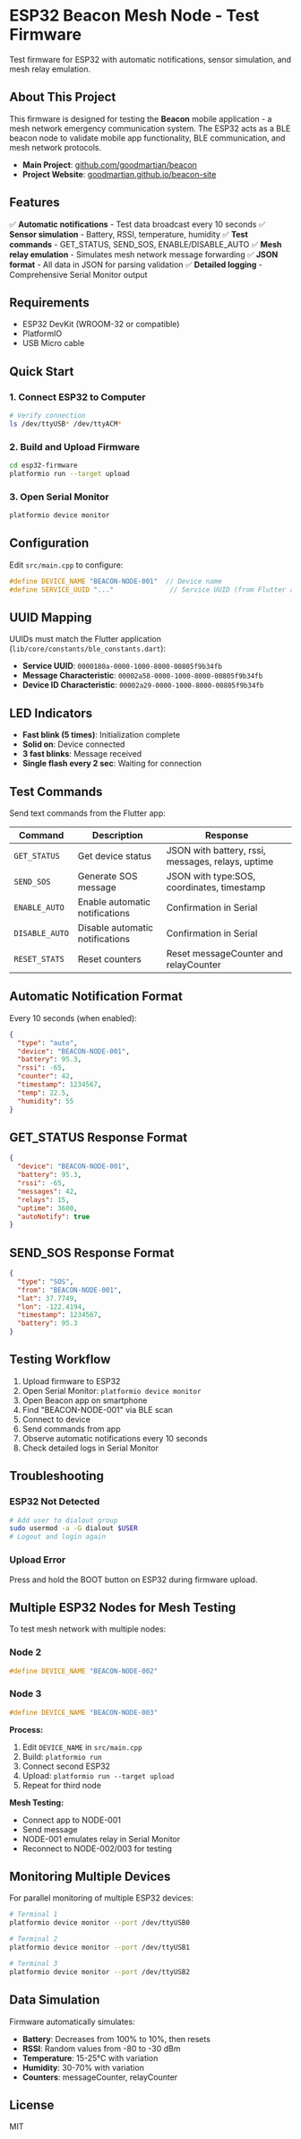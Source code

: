 # ESP32 Beacon Mesh Node - Test Firmware

Test firmware for ESP32 with automatic notifications, sensor simulation, and mesh relay emulation.

## About This Project

This firmware is designed for testing the **Beacon** mobile application - a mesh network emergency communication system. The ESP32 acts as a BLE beacon node to validate mobile app functionality, BLE communication, and mesh network protocols.

- **Main Project**: [github.com/goodmartian/beacon](https://github.com/goodmartian/beacon)
- **Project Website**: [goodmartian.github.io/beacon-site](https://goodmartian.github.io/beacon-site/)

## Features

✅ **Automatic notifications** - Test data broadcast every 10 seconds
✅ **Sensor simulation** - Battery, RSSI, temperature, humidity
✅ **Test commands** - GET_STATUS, SEND_SOS, ENABLE/DISABLE_AUTO
✅ **Mesh relay emulation** - Simulates mesh network message forwarding
✅ **JSON format** - All data in JSON for parsing validation
✅ **Detailed logging** - Comprehensive Serial Monitor output

## Requirements

- ESP32 DevKit (WROOM-32 or compatible)
- PlatformIO
- USB Micro cable

## Quick Start

### 1. Connect ESP32 to Computer

```bash
# Verify connection
ls /dev/ttyUSB* /dev/ttyACM*
```

### 2. Build and Upload Firmware

```bash
cd esp32-firmware
platformio run --target upload
```

### 3. Open Serial Monitor

```bash
platformio device monitor
```

## Configuration

Edit `src/main.cpp` to configure:

```cpp
#define DEVICE_NAME "BEACON-NODE-001"  // Device name
#define SERVICE_UUID "..."              // Service UUID (from Flutter app)
```

## UUID Mapping

UUIDs must match the Flutter application (`lib/core/constants/ble_constants.dart`):

- **Service UUID**: `0000180a-0000-1000-8000-00805f9b34fb`
- **Message Characteristic**: `00002a58-0000-1000-8000-00805f9b34fb`
- **Device ID Characteristic**: `00002a29-0000-1000-8000-00805f9b34fb`

## LED Indicators

- **Fast blink (5 times)**: Initialization complete
- **Solid on**: Device connected
- **3 fast blinks**: Message received
- **Single flash every 2 sec**: Waiting for connection

## Test Commands

Send text commands from the Flutter app:

| Command | Description | Response |
|---------|-------------|----------|
| `GET_STATUS` | Get device status | JSON with battery, rssi, messages, relays, uptime |
| `SEND_SOS` | Generate SOS message | JSON with type:SOS, coordinates, timestamp |
| `ENABLE_AUTO` | Enable automatic notifications | Confirmation in Serial |
| `DISABLE_AUTO` | Disable automatic notifications | Confirmation in Serial |
| `RESET_STATS` | Reset counters | Reset messageCounter and relayCounter |

## Automatic Notification Format

Every 10 seconds (when enabled):

```json
{
  "type": "auto",
  "device": "BEACON-NODE-001",
  "battery": 95.3,
  "rssi": -65,
  "counter": 42,
  "timestamp": 1234567,
  "temp": 22.5,
  "humidity": 55
}
```

## GET_STATUS Response Format

```json
{
  "device": "BEACON-NODE-001",
  "battery": 95.3,
  "rssi": -65,
  "messages": 42,
  "relays": 15,
  "uptime": 3600,
  "autoNotify": true
}
```

## SEND_SOS Response Format

```json
{
  "type": "SOS",
  "from": "BEACON-NODE-001",
  "lat": 37.7749,
  "lon": -122.4194,
  "timestamp": 1234567,
  "battery": 95.3
}
```

## Testing Workflow

1. Upload firmware to ESP32
2. Open Serial Monitor: `platformio device monitor`
3. Open Beacon app on smartphone
4. Find "BEACON-NODE-001" via BLE scan
5. Connect to device
6. Send commands from app
7. Observe automatic notifications every 10 seconds
8. Check detailed logs in Serial Monitor

## Troubleshooting

### ESP32 Not Detected

```bash
# Add user to dialout group
sudo usermod -a -G dialout $USER
# Logout and login again
```

### Upload Error

Press and hold the BOOT button on ESP32 during firmware upload.

## Multiple ESP32 Nodes for Mesh Testing

To test mesh network with multiple nodes:

### Node 2
```cpp
#define DEVICE_NAME "BEACON-NODE-002"
```

### Node 3
```cpp
#define DEVICE_NAME "BEACON-NODE-003"
```

**Process:**
1. Edit `DEVICE_NAME` in `src/main.cpp`
2. Build: `platformio run`
3. Connect second ESP32
4. Upload: `platformio run --target upload`
5. Repeat for third node

**Mesh Testing:**
- Connect app to NODE-001
- Send message
- NODE-001 emulates relay in Serial Monitor
- Reconnect to NODE-002/003 for testing

## Monitoring Multiple Devices

For parallel monitoring of multiple ESP32 devices:

```bash
# Terminal 1
platformio device monitor --port /dev/ttyUSB0

# Terminal 2
platformio device monitor --port /dev/ttyUSB1

# Terminal 3
platformio device monitor --port /dev/ttyUSB2
```

## Data Simulation

Firmware automatically simulates:

- **Battery**: Decreases from 100% to 10%, then resets
- **RSSI**: Random values from -80 to -30 dBm
- **Temperature**: 15-25°C with variation
- **Humidity**: 30-70% with variation
- **Counters**: messageCounter, relayCounter

## License

MIT
